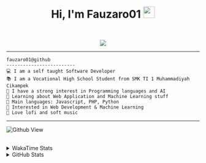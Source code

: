 <h1 align="center">
Hi, I'm Fauzaro01
  <img src="https://media.giphy.com/media/hvRJCLFzcasrR4ia7z/giphy.gif" width="30"></h1>
<br/>

<p align="center">
  <a href="https://github.com/DenverCoder1/readme-typing-svg">
    <img src="https://readme-typing-svg.herokuapp.com?lines=Chill%20and%20Coding;Full+Stack+Web+Developer;Student;Software%20Develover;Always%20learning%20new%20things&center=true&width=380&height=45">
  </a>
</p>

<hr>

```
fauzaro01@github
-------------------------
💻 I am a self taught Software Developer
📚 I am a Vocational High School Student from SMK TI 1 Muhammadiyah Cikampek
📝 I have a strong interest in Programming languages and AI
🌱 Learning about Web Application and Machine Learning stuff
🌟 Main languages: Javascript, PHP, Python
🚩 Interested in Web Development & Machine Learning
🎵 Love lofi and soft music 
```

<hr>

![Github View](https://komarev.com/ghpvc/?username=fauzaro01&style=flat-square)
<br><br>
<details>
  <summary>
     WakaTime Stats
  </summary>
  <br>
  <!--START_SECTION:waka-->

```txt
From: 10 September 2021 - To: 12 April 2025

Total Time: 821 hrs 32 mins

JavaScript          249 hrs 58 mins ███████▓░░░░░░░░░░░░░░░░░   30.43 %
PHP                 166 hrs 5 mins  █████░░░░░░░░░░░░░░░░░░░░   20.22 %
HTML                100 hrs 38 mins ███░░░░░░░░░░░░░░░░░░░░░░   12.25 %
Blade Template      77 hrs 58 mins  ██▒░░░░░░░░░░░░░░░░░░░░░░   09.49 %
EJS                 56 hrs 49 mins  █▓░░░░░░░░░░░░░░░░░░░░░░░   06.92 %
Java                41 hrs 50 mins  █▒░░░░░░░░░░░░░░░░░░░░░░░   05.09 %
CSS                 32 hrs 32 mins  █░░░░░░░░░░░░░░░░░░░░░░░░   03.96 %
JSON                30 hrs 59 mins  █░░░░░░░░░░░░░░░░░░░░░░░░   03.77 %
Python              13 hrs 26 mins  ▒░░░░░░░░░░░░░░░░░░░░░░░░   01.64 %
Other               6 hrs 24 mins   ▒░░░░░░░░░░░░░░░░░░░░░░░░   00.78 %
```

<!--END_SECTION:waka-->
</details>
<details>
  <summary>
    GitHub Stats
  </summary>
  <br>
  <div align="center">
    <img src="https://github-readme-stats.vercel.app/api?username=Fauzaro01&show_icons=true&theme=algolia" alt="Fauzaro01's GitHub Stats" style="margin: 20px;" />
    <img src="https://github-readme-streak-stats.herokuapp.com/?user=Fauzaro01&theme=algolia" alt="Fauzaro01's GitHub Streak" style="margin: 20px;" />
  </div>

  <div align="center">
    <img src="https://github-readme-stats.vercel.app/api?username=Fauzaro01&show_icons=true&locale=en&count_private=true&hide_rank=true&custom_title=My%20GitHub%20Stats&disable_animations=true&theme=algolia" alt="Fauzaro01's Stars" style="margin: 20px;" />
    <img src="https://github-readme-stats.vercel.app/api/top-langs/?username=Fauzaro01&langs_count=8&theme=algolia&layout=compact" alt="Top Languages" style="margin: 20px;" />
  </div>
</details>
